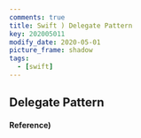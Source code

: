 ```yaml
---
comments: true
title: Swift ) Delegate Pattern
key: 202005011
modify_date: 2020-05-01
picture_frame: shadow
tags:
  - [swift]
---
```


## Delegate Pattern

#### Reference)
